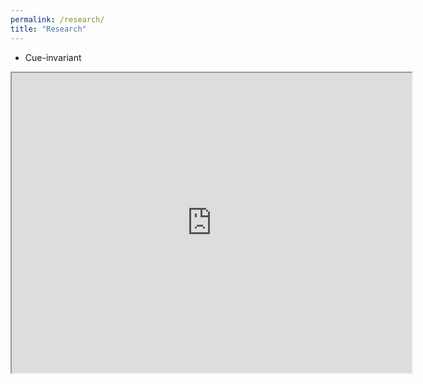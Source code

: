 ```yaml
---
permalink: /research/
title: "Research"
---
```


- Cue-invariant
<iframe src="https://drive.google.com/file/d/1uZXrYfWPn6vAuWKsE6dXBn042jKZCigl/preview" width="640" height="480" allow="autoplay"></iframe>
